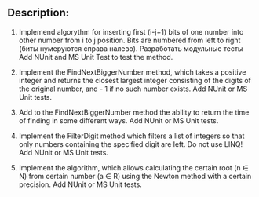 ## Description: 

1. Implemend algorythm for inserting first (i-j+1) bits of one number into other number from i to j position.
Bits are numbered from left to right (биты нумеруются справа налево). Разработать модульные тесты
Add NUnit and MS Unit Test to test the method.

2. Implement the FindNextBiggerNumber method, which takes a positive integer and returns the closest largest integer 
consisting of the digits of the original number, and - 1 if no such number exists. Add NUnit or MS Unit tests.

3. Add to the FindNextBiggerNumber method the ability to return the time of finding in some different ways. 
Add NUnit or MS Unit tests.

4. Implement the FilterDigit method which filters a list of integers so that only numbers containing the specified 
digit are left. Do not use LINQ! 
Add NUnit or MS Unit tests.

5. Implement the algorithm, which allows calculating the certain root (n ∈ N) from certain number (a ∈ R) using the Newton method with 
a certain precision. 
Add NUnit or MS Unit tests.
